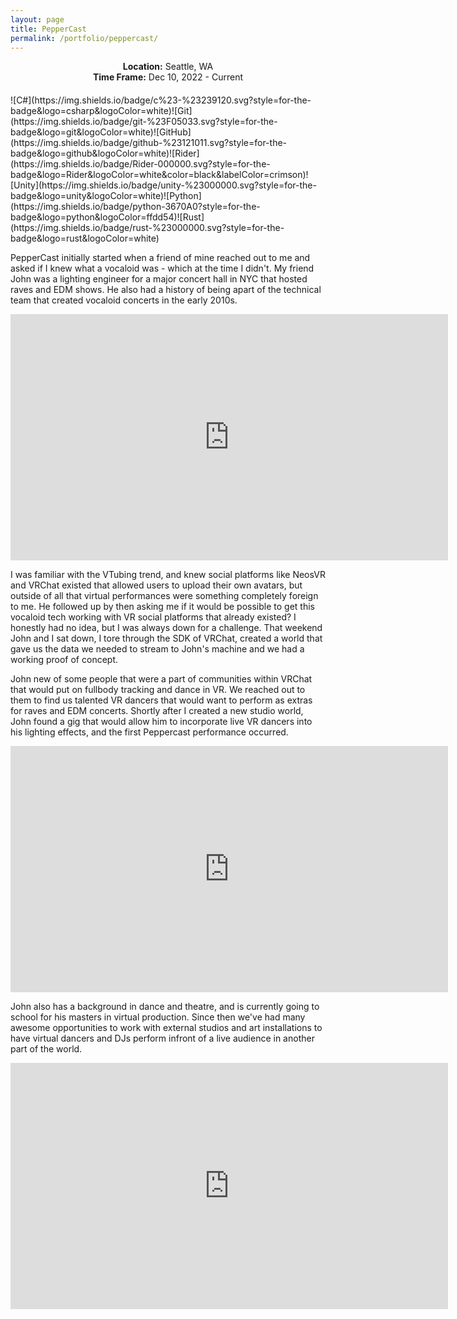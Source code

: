 ```yaml
---
layout: page
title: PepperCast
permalink: /portfolio/peppercast/
---
```


<center style="margin-bottom: 20px">
<b>Location:</b> Seattle, WA<br>
<b>Time Frame:</b> Dec 10, 2022 - Current
</center> 

<div class="shields" markdown=1>
![C#](https://img.shields.io/badge/c%23-%23239120.svg?style=for-the-badge&logo=csharp&logoColor=white)![Git](https://img.shields.io/badge/git-%23F05033.svg?style=for-the-badge&logo=git&logoColor=white)![GitHub](https://img.shields.io/badge/github-%23121011.svg?style=for-the-badge&logo=github&logoColor=white)![Rider](https://img.shields.io/badge/Rider-000000.svg?style=for-the-badge&logo=Rider&logoColor=white&color=black&labelColor=crimson)![Unity](https://img.shields.io/badge/unity-%23000000.svg?style=for-the-badge&logo=unity&logoColor=white)![Python](https://img.shields.io/badge/python-3670A0?style=for-the-badge&logo=python&logoColor=ffdd54)![Rust](https://img.shields.io/badge/rust-%23000000.svg?style=for-the-badge&logo=rust&logoColor=white)
</div>

PepperCast initially started when a friend of mine reached out to me and asked if I knew what a vocaloid was - which at the time I didn't. My friend John was a lighting engineer for a major concert hall in NYC that hosted raves and EDM shows. He also had a history of being apart of the technical team that created vocaloid concerts in the early 2010s.

<iframe width="700" height="394" src="https://www.youtube.com/embed/pEaBqiLeCu0?si=PSucORkQ_5U0yYMS" title="YouTube video player" frameborder="0" allow="accelerometer; autoplay; clipboard-write; encrypted-media; gyroscope; picture-in-picture; web-share" referrerpolicy="strict-origin-when-cross-origin" allowfullscreen></iframe>

I was familiar with the VTubing trend, and knew social platforms like NeosVR and VRChat existed that allowed users to upload their own avatars, but outside of all that virtual performances were something completely foreign to me. He followed up by then asking me if it would be possible to get this vocaloid tech working with VR social platforms that already existed? I honestly had no idea, but I was always down for a challenge. That weekend John and I sat down, I tore through the SDK of VRChat, created a world that gave us the data we needed to stream to John's machine and we had a working proof of concept.

John new of some people that were a part of communities within VRChat that would put on fullbody tracking and dance in VR. We reached out to them to find us talented VR dancers that would want to perform as extras for raves and EDM concerts. Shortly after I created a new studio world, John found a gig that would allow him to incorporate live VR dancers into his lighting effects, and the first Peppercast performance occurred.

<iframe width="700" height="394" src="https://www.youtube.com/embed/41Yd0-eF38E?si=DYHH9XviBgFjRm70" title="YouTube video player" frameborder="0" allow="accelerometer; autoplay; clipboard-write; encrypted-media; gyroscope; picture-in-picture; web-share" referrerpolicy="strict-origin-when-cross-origin" allowfullscreen></iframe>

John also has a background in dance and theatre, and is currently going to school for his masters in virtual production. Since then we've had many awesome opportunities to work with external studios and art installations to have virtual dancers and DJs perform infront of a live audience in another part of the world.

<iframe width="700" height="394" src="https://www.youtube.com/embed/HIN5ypkEu2w?si=hCRXCH-iMSHtE01l" title="YouTube video player" frameborder="0" allow="accelerometer; autoplay; clipboard-write; encrypted-media; gyroscope; picture-in-picture; web-share" referrerpolicy="strict-origin-when-cross-origin" allowfullscreen></iframe>
